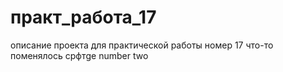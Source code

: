 # практ_работа_17
 описание проекта для практической работы номер 17
что-то поменялось
срфтge number two
